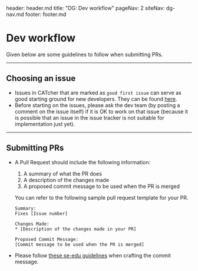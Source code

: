 <frontmatter>
  header: header.md
  title: "DG: Dev workflow"
  pageNav: 2
  siteNav: dg-nav.md
  footer: footer.md
</frontmatter>

# Dev workflow

Given below are some guidelines to follow when submitting PRs.

---

## Choosing an issue

* Issues in CATcher that are marked as `good first issue` can serve as good starting ground for new developers. They can be found [here](https://github.com/CATcher-org/CATcher/labels/good%20first%20issue).
* Before starting on the issues, please ask the dev team (by posting a comment on the issue itself) if it is OK to work on that issue (because it is possible that an issue in the issue tracker is not suitable for implementation just yet).

---
## Submitting PRs

* A Pull Request should include the following information:
  1. A summary of what the PR does
  2. A description of the changes made
  3. A proposed commit message to be used when the PR is merged

  You can refer to the following sample pull request template for your PR.

  ```
  Summary:
  Fixes [Issue number]

  Changes Made:
  * [Description of the changes made in your PR]

  Proposed Commit Message:
  [Commit message to be used when the PR is merged]
  ```

* Please follow [these se-edu guidelines](https://se-education.org/guides/conventions/git.html) when crafting the commit message.
